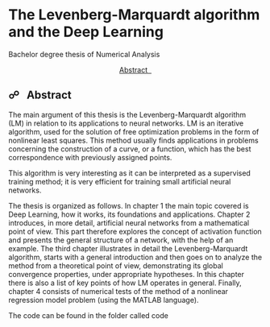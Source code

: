 # The Levenberg-Marquardt algorithm and the Deep Learning
Bachelor degree thesis of Numerical Analysis

<p align="center">
  <a href="#abstract">Abstract &nbsp;</a>

<a name="abstract"></a>
## &#9741; &nbsp; Abstract

The main argument of this thesis is the Levenberg-Marquardt algorithm (LM) in relation to its applications to neural networks. LM is an iterative algorithm, used for the solution of free optimization problems in the form of nonlinear least squares. This method usually finds applications in problems concerning the construction of a curve, or a function, which has the best correspondence with previously assigned
points.

This algorithm is very interesting as it can be interpreted as a supervised training method; it is very efficient for training small artificial neural networks.

The thesis is organized as follows. In chapter 1 the main topic covered is Deep Learning, how it works, its foundations and applications. Chapter 2 introduces, in more detail, artificial neural networks from a mathematical point of view. This part therefore explores the concept of activation function and presents the general structure of a network, with the help of an example. The third chapter illustrates in detail the Levenberg-Marquardt algorithm, starts with a general introduction and then goes on to analyze the method from a theoretical point of view, demonstrating its global convergence properties, under appropriate hypotheses. In this chapter there is also a list of key points of how LM operates in general. Finally, chapter 4 consists of numerical tests of the method of a nonlinear regression model problem (using the MATLAB language).

The code can be found in the folder called code
